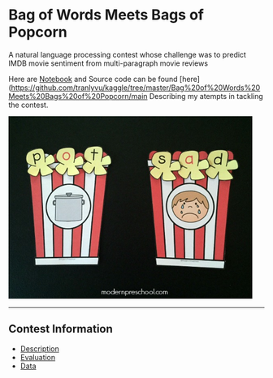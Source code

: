 # **Bag of Words Meets Bags of Popcorn**

A natural language processing contest whose challenge was to predict IMDB movie sentiment from multi-paragraph movie reviews

Here are [Notebook](http://nbviewer.ipython.org/gist/tranlyvu/bc2ea679ba0a98ec26c5) and Source code can be found [here](https://github.com/tranlyvu/kaggle/tree/master/Bag%20of%20Words%20Meets%20Bags%20of%20Popcorn/main Describing my atempts in tackling the contest.

<img src="../img/popcorn.jpg" width="480" alt="Combined Image" />
	
---
Contest Information
---

*  [Description](https://www.kaggle.com/c/word2vec-nlp-tutorial)
*  [Evaluation](https://www.kaggle.com/c/word2vec-nlp-tutorial/details/evaluation) 
*  [Data](https://www.kaggle.com/c/word2vec-nlp-tutorial/data)
